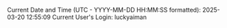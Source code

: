 Current Date and Time (UTC - YYYY-MM-DD HH:MM:SS formatted): 2025-03-20 12:55:09
Current User's Login: luckyaiman

